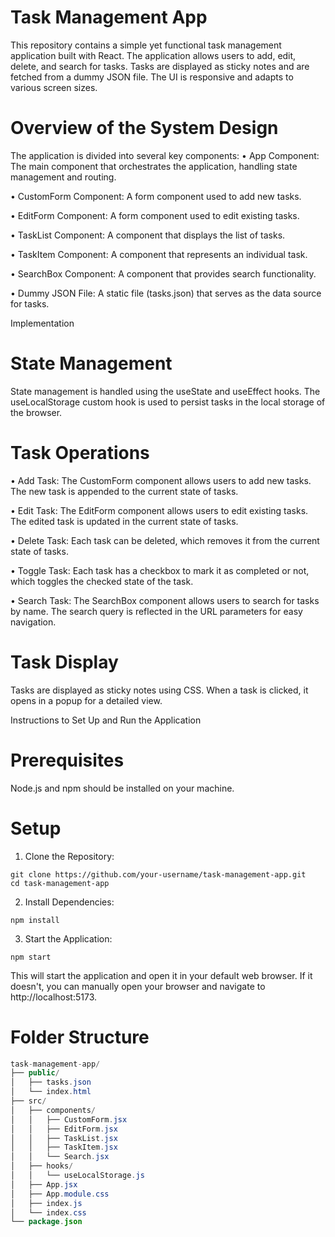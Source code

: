 # Task Management App
This repository contains a simple yet functional task management application built with React. The application allows users to add, edit, delete, and search for tasks. Tasks are displayed as sticky notes and are fetched from a dummy JSON file. The UI is responsive and adapts to various screen sizes.

# Overview of the System Design

The application is divided into several key components:
• App Component: The main component that orchestrates the application, handling state management and routing.

• CustomForm Component: A form component used to add new tasks.

• EditForm Component: A form component used to edit existing tasks.

• TaskList Component: A component that displays the list of tasks.

• TaskItem Component: A component that represents an individual task.

• SearchBox Component: A component that provides search functionality.

• Dummy JSON File: A static file (tasks.json) that serves as the data source for tasks.

Implementation

# State Management

State management is handled using the useState and useEffect hooks. The useLocalStorage custom hook is used to persist tasks in the local storage of the browser.

# Task Operations

• Add Task: The CustomForm component allows users to add new tasks. The new task is appended to the current state of tasks.

• Edit Task: The EditForm component allows users to edit existing tasks. The edited task is updated in the current state of tasks.

• Delete Task: Each task can be deleted, which removes it from the current state of tasks.

• Toggle Task: Each task has a checkbox to mark it as completed or not, which toggles the checked state of the task.

• Search Task: The SearchBox component allows users to search for tasks by name. The search query is reflected in the URL parameters for easy navigation.

# Task Display

Tasks are displayed as sticky notes using CSS. When a task is clicked, it opens in a popup for a detailed view.

Instructions to Set Up and Run the Application

# Prerequisites
Node.js and npm should be installed on your machine.

# Setup

1. Clone the Repository:
```console
git clone https://github.com/your-username/task-management-app.git
cd task-management-app
```
2. Install Dependencies:
```console
npm install
```
3. Start the Application:
```console
npm start
```

This will start the application and open it in your default web browser. If it doesn't, you can manually open your browser and navigate to http://localhost:5173.

# Folder Structure

```java
task-management-app/
├── public/
│   ├── tasks.json
│   └── index.html
├── src/
│   ├── components/
│   │   ├── CustomForm.jsx
│   │   ├── EditForm.jsx
│   │   ├── TaskList.jsx
│   │   ├── TaskItem.jsx
│   │   └── Search.jsx
│   ├── hooks/
│   │   └── useLocalStorage.js
│   ├── App.jsx
│   ├── App.module.css
│   ├── index.js
│   └── index.css
└── package.json
```
